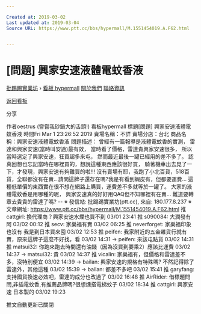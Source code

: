 ```yaml
---

Created at: 2019-03-02
Last updated at: 2019-03-04
Source URL: https://www.ptt.cc/bbs/hypermall/M.1551454019.A.F62.html


---
```


# [問題] 興家安速液體電蚊香液


[批踢踢實業坊](https://www.ptt.cc/bbs/) › [看板 hypermall](https://www.ptt.cc/bbs/hypermall/index.html) [關於我們](https://www.ptt.cc/about.html) [聯絡資訊](https://www.ptt.cc/contact.html)

[返回看板](https://www.ptt.cc/bbs/hypermall/index.html)

分享

作者oestrus (嘗嘗我砂鍋大的舌頭!)
看板hypermall
標題\[問題\] 興家安速液體電蚊香液
時間Fri Mar 1 23:26:52 2019
賣場名稱：不詳 賣場分店：台北 商品名稱：興家安速液體電蚊香液 問題描述： 曾經有一篇報導是液體電蚊香的實測， 雷達和興家安速(當時叫安適)最有效， 當時看了價格，雷達貴興家安速很多， 所以當時選定了興家安速，狂買超多來屯， 然而最近最後一罐已經用的差不多了。 認真回想也忘記當時在哪裡買的，想說這種東西應該很好買， 騎著機車出去晃了一下，才發現，興家安速有夠難買的啦!!! 沒有賣場有耶，我跑了小北百貨，518百貨，全聯都沒有在賣.. 請問這牌子還存在嗎?我是有看到蝦皮有，但都要運費... 這種低單價的東西實在很不想在網路上購買，運費差不多就等於一罐了。 大家的液體電蚊香是用哪種的呢， 興家安速真的好好用QAQ但不知哪裡有在賣... 難道要轉章去貴貴的雷達了嗎? -- ※ 發信站: 批踢踢實業坊(ptt.cc), 來自: 180.177.8.237 ※ 文章網址: <https://www.ptt.cc/bbs/hypermall/M.1551454019.A.F62.html>
推 cattgirl: 換代理商？興家安速水煙也買不到 03/01 23:41
推 s090084: 大潤發有阿 03/02 00:12
推 secv: 家樂福有賣 03/02 06:25
推 neverforget: 家樂福印象也沒有 我是到日本買來囤 03/02 12:53
推 peifen: 我家附近的五金雜貨行就有賣，原來這牌子這麼不好找，看 03/02 14:31
→ peifen: 來該屯點貨 03/02 14:31
推 matsui32: 你跑來跑去時間還有油錢（因為沒買到要乘2）應該比運費 03/02 14:37
→ matsui32: 貴 03/02 14:37
推 vicalin: 家樂福有，但價格和雷達差不多，沒特別便宜 03/02 14:39
→ bailan: 興家安速的規格有特殊嗎? 不然記得除了雷達外，其他這種 03/02 15:39
→ bailan: 都差不多吧 03/02 15:41
推 garyfang: 支持國貨換速必效吧，雷達的成分也改過了 03/02 16:48
推 AirRider: 借標題問問,非插電蚊香,有推薦品牌嗎?很想燻搭電梯蚊子 03/02 18:34
推 cattgirl: 興家安速 日本製的 03/02 19:23

推文自動更新已關閉

